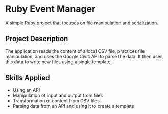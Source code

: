 # Ruby Event Manager

A simple Ruby project that focuses on file manipulation and serialization.

## Project Description

The application reads the content of a local CSV file, practices file manipulation, and uses the Google Civic API to parse the data. It then uses this data to write new files using a single template.

## Skills Applied

* Using an API
* Manipulation of input and output from files
* Transformation of content from CSV files
* Parsing data from an API and using it to create a template